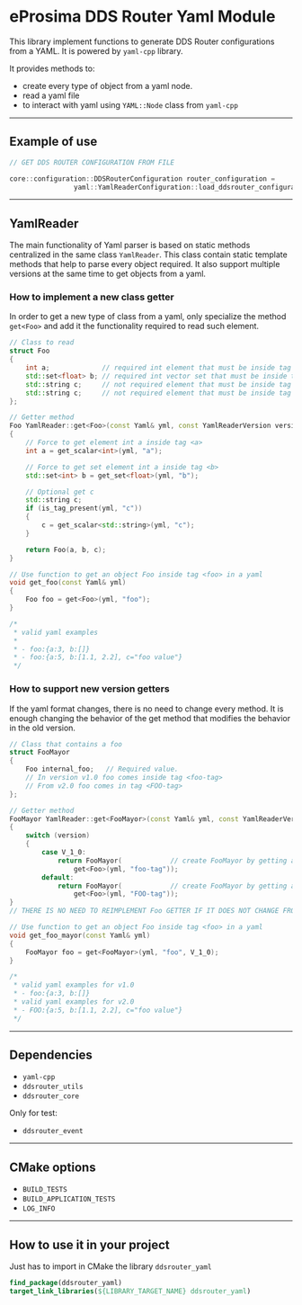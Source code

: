 # eProsima DDS Router Yaml Module

This library implement functions to generate DDS Router configurations from a YAML.
It is powered by `yaml-cpp` library.

It provides methods to:

- create every type of object from a yaml node.
- read a yaml file
- to interact with yaml using `YAML::Node` class from `yaml-cpp`

---

## Example of use

```cpp
// GET DDS ROUTER CONFIGURATION FROM FILE

core::configuration::DDSRouterConfiguration router_configuration =
                yaml::YamlReaderConfiguration::load_ddsrouter_configuration_from_file("configuration.yaml");
```

---

## YamlReader

The main functionality of Yaml parser is based on static methods centralized in the same class `YamlReader`.
This class contain static template methods that help to parse every object required.
It also support multiple versions at the same time to get objects from a yaml.

### How to implement a new class getter

In order to get a new type of class from a yaml, only specialize the method `get<Foo>` and add it the
functionality required to read such element.

```cpp
// Class to read
struct Foo
{
    int a;             // required int element that must be inside tag <a>
    std::set<float> b; // required int vector set that must be inside tag <b>
    std::string c;     // not required element that must be inside tag <c>
    std::string c;     // not required element that must be inside tag <c>
};

// Getter method
Foo YamlReader::get<Foo>(const Yaml& yml, const YamlReaderVersion version = LATEST)
{
    // Force to get element int a inside tag <a>
    int a = get_scalar<int>(yml, "a");

    // Force to get set element int a inside tag <b>
    std::set<int> b = get_set<float>(yml, "b");

    // Optional get c
    std::string c;
    if (is_tag_present(yml, "c"))
    {
        c = get_scalar<std::string>(yml, "c");
    }

    return Foo(a, b, c);
}

// Use function to get an object Foo inside tag <foo> in a yaml
void get_foo(const Yaml& yml)
{
    Foo foo = get<Foo>(yml, "foo");
}

/*
 * valid yaml examples
 *
 * - foo:{a:3, b:[]}
 * - foo:{a:5, b:[1.1, 2.2], c="foo value"}
 */
```

### How to support new version getters

If the yaml format changes, there is no need to change every method.
It is enough changing the behavior of the get method that modifies the behavior in the old version.

```cpp
// Class that contains a foo
struct FooMayor
{
    Foo internal_foo;   // Required value.
    // In version v1.0 foo comes inside tag <foo-tag>
    // From v2.0 foo comes in tag <FOO-tag>
};

// Getter method
FooMayor YamlReader::get<FooMayor>(const Yaml& yml, const YamlReaderVersion version = LATEST)
{
    switch (version)
    {
        case V_1_0:
            return FooMayor(            // create FooMayor by getting a Foo object inside tag <foo>
                get<Foo>(yml, "foo-tag"));
        default:
            return FooMayor(            // create FooMayor by getting a Foo object inside tag <FOO>
                get<Foo>(yml, "FOO-tag"));
}
// THERE IS NO NEED TO REIMPLEMENT Foo GETTER IF IT DOES NOT CHANGE FROM A VERSION TO OTHER

// Use function to get an object Foo inside tag <foo> in a yaml
void get_foo_mayor(const Yaml& yml)
{
    FooMayor foo = get<FooMayor>(yml, "foo", V_1_0);
}

/*
 * valid yaml examples for v1.0
 * - foo:{a:3, b:[]}
 * valid yaml examples for v2.0
 * - FOO:{a:5, b:[1.1, 2.2], c="foo value"}
 */
```

---

## Dependencies

* `yaml-cpp`
* `ddsrouter_utils`
* `ddsrouter_core`

Only for test:

* `ddsrouter_event`

---

## CMake options

* `BUILD_TESTS`
* `BUILD_APPLICATION_TESTS`
* `LOG_INFO`

---

## How to use it in your project

Just has to import in CMake the library `ddsrouter_yaml`

```cmake
find_package(ddsrouter_yaml)
target_link_libraries(${LIBRARY_TARGET_NAME} ddsrouter_yaml)
```
